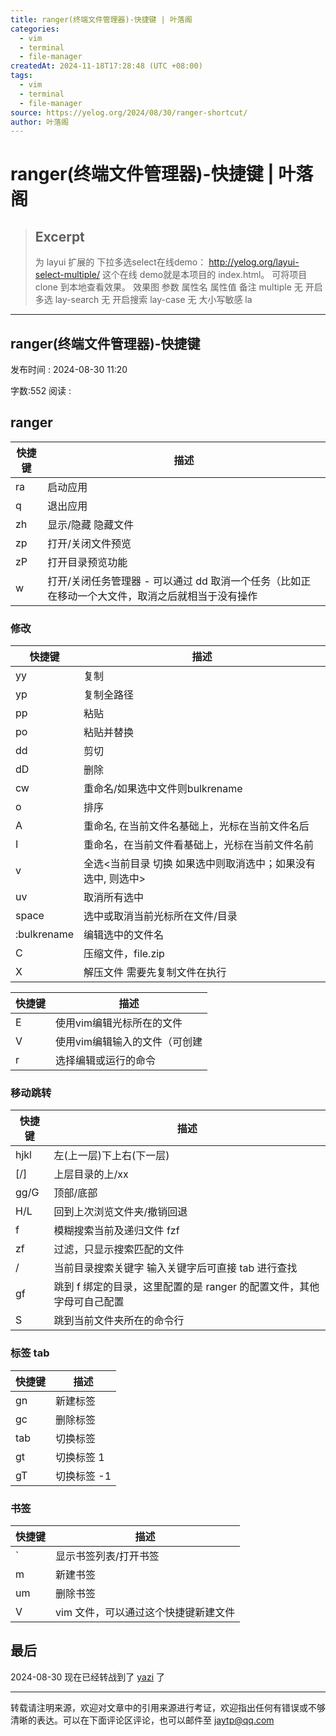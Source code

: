 ```yaml
---
title: ranger(终端文件管理器)-快捷键 | 叶落阁
categories:
  - vim
  - terminal
  - file-manager
createdAt: 2024-11-18T17:28:48 (UTC +08:00)
tags:
  - vim
  - terminal
  - file-manager
source: https://yelog.org/2024/08/30/ranger-shortcut/
author: 叶落阁
---
```



# ranger(终端文件管理器)-快捷键 | 叶落阁

> ## Excerpt
> 为 layui 扩展的 下拉多选select在线demo： http://yelog.org/layui-select-multiple/ 这个在线 demo就是本项目的 index.html。 可将项目 clone 到本地查看效果。 效果图 参数   属性名 属性值 备注    multiple 无 开启多选   lay-search 无 开启搜索   lay-case 无 大小写敏感   la

---
<!--more-->

## ranger(终端文件管理器)-快捷键

发布时间 : 2024-08-30 11:20

字数:552 阅读 :

## [](https://yelog.org/2024/08/30/ranger-shortcut/#ranger "ranger")ranger

| 快捷键 | 描述 |
| --- | --- |
| ra | 启动应用 |
| q | 退出应用 |
| zh | 显示/隐藏 隐藏文件 |
| zp | 打开/关闭文件预览 |
| zP | 打开目录预览功能 |
| w | 打开/关闭任务管理器 - 可以通过 dd 取消一个任务（比如正在移动一个大文件，取消之后就相当于没有操作 |

### [](https://yelog.org/2024/08/30/ranger-shortcut/#%E4%BF%AE%E6%94%B9 "修改")修改

| 快捷键 | 描述 |
| --- | --- |
| yy | 复制 |
| yp | 复制全路径 |
| pp | 粘贴 |
| po | 粘贴并替换 |
| dd | 剪切 |
| dD | 删除 |
| cw | 重命名/如果选中文件则bulkrename |
| o | 排序 |
| A | 重命名, 在当前文件名基础上，光标在当前文件名后 |
| I | 重命名，在当前文件看基础上，光标在当前文件名前 |
| v | 全选<当前目录 切换 如果选中则取消选中；如果没有选中, 则选中> |
| uv | 取消所有选中 |
| space | 选中或取消当前光标所在文件/目录 |
| :bulkrename | 编辑选中的文件名 |
| C | 压缩文件，file.zip |
| X | 解压文件 需要先复制文件在执行 |

| 快捷键 | 描述 |
| --- | --- |
| E | 使用vim编辑光标所在的文件 |
| V | 使用vim编辑输入的文件（可创建 |
| r | 选择编辑或运行的命令 |

### [](https://yelog.org/2024/08/30/ranger-shortcut/#%E7%A7%BB%E5%8A%A8%E8%B7%B3%E8%BD%AC "移动跳转")移动跳转

| 快捷键 | 描述 |
| --- | --- |
| hjkl | 左(上一层)下上右(下一层) |
| \[/\] | 上层目录的上/xx |
| gg/G | 顶部/底部 |
| H/L | 回到上次浏览文件夹/撤销回退 |
| f | 模糊搜索当前及递归文件 fzf |
| zf | 过滤，只显示搜索匹配的文件 |
| / | 当前目录搜索关键字 输入关键字后可直接 tab 进行查找 |
| gf | 跳到 f 绑定的目录，这里配置的是 ranger 的配置文件，其他字母可自己配置 |
| S | 跳到当前文件夹所在的命令行 |

### [](https://yelog.org/2024/08/30/ranger-shortcut/#%E6%A0%87%E7%AD%BE-tab "标签 tab")标签 tab

| 快捷键 | 描述 |
| --- | --- |
| gn | 新建标签 |
| gc | 删除标签 |
| tab | 切换标签 |
| gt | 切换标签 1 |
| gT | 切换标签 -1 |

### [](https://yelog.org/2024/08/30/ranger-shortcut/#%E4%B9%A6%E7%AD%BE "书签")书签

| 快捷键 | 描述 |
| --- | --- |
| \` | 显示书签列表/打开书签 |
| m | 新建书签 |
| um | 删除书签 |
| V | vim 文件，可以通过这个快捷键新建文件 |

## [](https://yelog.org/2024/08/30/ranger-shortcut/#%E6%9C%80%E5%90%8E "最后")最后

2024-08-30 现在已经转战到了 [yazi](https://github.com/sxyazi/yazi) 了

___

转载请注明来源，欢迎对文章中的引用来源进行考证，欢迎指出任何有错误或不够清晰的表达。可以在下面评论区评论，也可以邮件至 jaytp@qq.com

